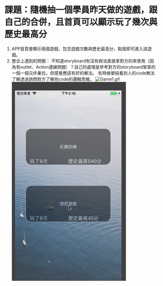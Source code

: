 # 課題：隨機抽一個學員昨天做的遊戲，跟自己的合併，且首頁可以顯示玩了幾次與歷史最高分


 1. APP首頁會顯示兩個遊戲，包含遊戲次數與歷史最高分，點按即可進入該遊戲。
 2. 整合上遇到的問題：
 不知道storyboard有沒有辦法直接拿對方的來使用（因為有outlet、Action連線問題）？自己的處理是參考對方的storyboard笨笨的一個一個元件重拉，但感覺應該有好的解法。
 有時候單純看別人的code無法了解透過詢問對方了解他code的邏輯思維。
![Game1.gif](Game1.gif)
![Game2.gif](Game2.gif)
